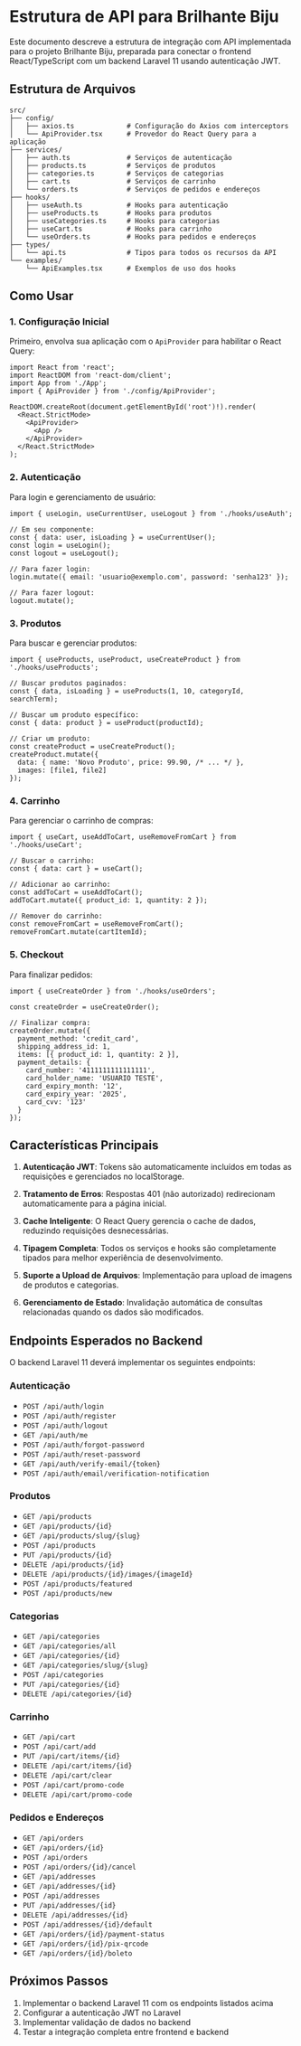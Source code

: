 # Estrutura de API para Brilhante Biju

Este documento descreve a estrutura de integração com API implementada para o projeto Brilhante Biju, preparada para conectar o frontend React/TypeScript com um backend Laravel 11 usando autenticação JWT.

## Estrutura de Arquivos

```
src/
├── config/
│   ├── axios.ts             # Configuração do Axios com interceptors
│   └── ApiProvider.tsx      # Provedor do React Query para a aplicação
├── services/
│   ├── auth.ts              # Serviços de autenticação
│   ├── products.ts          # Serviços de produtos
│   ├── categories.ts        # Serviços de categorias
│   ├── cart.ts              # Serviços de carrinho
│   └── orders.ts            # Serviços de pedidos e endereços
├── hooks/
│   ├── useAuth.ts           # Hooks para autenticação
│   ├── useProducts.ts       # Hooks para produtos
│   ├── useCategories.ts     # Hooks para categorias
│   ├── useCart.ts           # Hooks para carrinho
│   └── useOrders.ts         # Hooks para pedidos e endereços
├── types/
│   └── api.ts               # Tipos para todos os recursos da API
└── examples/
    └── ApiExamples.tsx      # Exemplos de uso dos hooks
```

## Como Usar

### 1. Configuração Inicial

Primeiro, envolva sua aplicação com o `ApiProvider` para habilitar o React Query:

```tsx
import React from 'react';
import ReactDOM from 'react-dom/client';
import App from './App';
import { ApiProvider } from './config/ApiProvider';

ReactDOM.createRoot(document.getElementById('root')!).render(
  <React.StrictMode>
    <ApiProvider>
      <App />
    </ApiProvider>
  </React.StrictMode>
);
```

### 2. Autenticação

Para login e gerenciamento de usuário:

```tsx
import { useLogin, useCurrentUser, useLogout } from './hooks/useAuth';

// Em seu componente:
const { data: user, isLoading } = useCurrentUser();
const login = useLogin();
const logout = useLogout();

// Para fazer login:
login.mutate({ email: 'usuario@exemplo.com', password: 'senha123' });

// Para fazer logout:
logout.mutate();
```

### 3. Produtos

Para buscar e gerenciar produtos:

```tsx
import { useProducts, useProduct, useCreateProduct } from './hooks/useProducts';

// Buscar produtos paginados:
const { data, isLoading } = useProducts(1, 10, categoryId, searchTerm);

// Buscar um produto específico:
const { data: product } = useProduct(productId);

// Criar um produto:
const createProduct = useCreateProduct();
createProduct.mutate({ 
  data: { name: 'Novo Produto', price: 99.90, /* ... */ }, 
  images: [file1, file2] 
});
```

### 4. Carrinho

Para gerenciar o carrinho de compras:

```tsx
import { useCart, useAddToCart, useRemoveFromCart } from './hooks/useCart';

// Buscar o carrinho:
const { data: cart } = useCart();

// Adicionar ao carrinho:
const addToCart = useAddToCart();
addToCart.mutate({ product_id: 1, quantity: 2 });

// Remover do carrinho:
const removeFromCart = useRemoveFromCart();
removeFromCart.mutate(cartItemId);
```

### 5. Checkout

Para finalizar pedidos:

```tsx
import { useCreateOrder } from './hooks/useOrders';

const createOrder = useCreateOrder();

// Finalizar compra:
createOrder.mutate({
  payment_method: 'credit_card',
  shipping_address_id: 1,
  items: [{ product_id: 1, quantity: 2 }],
  payment_details: {
    card_number: '4111111111111111',
    card_holder_name: 'USUARIO TESTE',
    card_expiry_month: '12',
    card_expiry_year: '2025',
    card_cvv: '123'
  }
});
```

## Características Principais

1. **Autenticação JWT**: Tokens são automaticamente incluídos em todas as requisições e gerenciados no localStorage.

2. **Tratamento de Erros**: Respostas 401 (não autorizado) redirecionam automaticamente para a página inicial.

3. **Cache Inteligente**: O React Query gerencia o cache de dados, reduzindo requisições desnecessárias.

4. **Tipagem Completa**: Todos os serviços e hooks são completamente tipados para melhor experiência de desenvolvimento.

5. **Suporte a Upload de Arquivos**: Implementação para upload de imagens de produtos e categorias.

6. **Gerenciamento de Estado**: Invalidação automática de consultas relacionadas quando os dados são modificados.

## Endpoints Esperados no Backend

O backend Laravel 11 deverá implementar os seguintes endpoints:

### Autenticação
- `POST /api/auth/login`
- `POST /api/auth/register`
- `POST /api/auth/logout`
- `GET /api/auth/me`
- `POST /api/auth/forgot-password`
- `POST /api/auth/reset-password`
- `GET /api/auth/verify-email/{token}`
- `POST /api/auth/email/verification-notification`

### Produtos
- `GET /api/products`
- `GET /api/products/{id}`
- `GET /api/products/slug/{slug}`
- `POST /api/products`
- `PUT /api/products/{id}`
- `DELETE /api/products/{id}`
- `DELETE /api/products/{id}/images/{imageId}`
- `POST /api/products/featured`
- `POST /api/products/new`

### Categorias
- `GET /api/categories`
- `GET /api/categories/all`
- `GET /api/categories/{id}`
- `GET /api/categories/slug/{slug}`
- `POST /api/categories`
- `PUT /api/categories/{id}`
- `DELETE /api/categories/{id}`

### Carrinho
- `GET /api/cart`
- `POST /api/cart/add`
- `PUT /api/cart/items/{id}`
- `DELETE /api/cart/items/{id}`
- `DELETE /api/cart/clear`
- `POST /api/cart/promo-code`
- `DELETE /api/cart/promo-code`

### Pedidos e Endereços
- `GET /api/orders`
- `GET /api/orders/{id}`
- `POST /api/orders`
- `POST /api/orders/{id}/cancel`
- `GET /api/addresses`
- `GET /api/addresses/{id}`
- `POST /api/addresses`
- `PUT /api/addresses/{id}`
- `DELETE /api/addresses/{id}`
- `POST /api/addresses/{id}/default`
- `GET /api/orders/{id}/payment-status`
- `GET /api/orders/{id}/pix-qrcode`
- `GET /api/orders/{id}/boleto`

## Próximos Passos

1. Implementar o backend Laravel 11 com os endpoints listados acima
2. Configurar a autenticação JWT no Laravel
3. Implementar validação de dados no backend
4. Testar a integração completa entre frontend e backend
